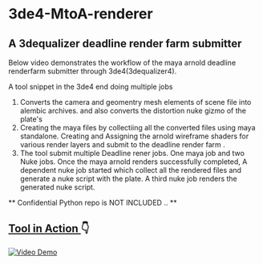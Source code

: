 # 3de4-MtoA-renderer

## A  3dequalizer deadline render farm submitter

Below video demonstrates the workflow of the maya arnold deadline renderfarm submitter through 3de4(3dequalizer4).

A tool snippet in the 3de4 end doing multiple jobs  

1. Converts the camera and geomentry mesh elements of scene file into alembic archives. and also converts the distortion nuke gizmo of the plate's
2. Creating the maya files by collectiing all the converted files using maya standalone. 
Creating and Assigning the arnold wireframe shaders for various render layers and submit to the deadline render farm .
3. The tool submit multiple Deadline rener jobs. One maya job and two Nuke jobs. 
   Once the maya arnold renders successfully completed, A dependent nuke job started which collect all the rendered files and generate a nuke script with the plate.
   A third nuke job renders the generated nuke script. 
    

** Confidential Python repo is NOT INCLUDED .. **

## <ins> Tool in Action </ins> :point_down:

[![Video Demo](https://img.youtube.com/vi/diug0lMhQpE/0.jpg)](https://www.youtube.com/watch?v=diug0lMhQpE)
